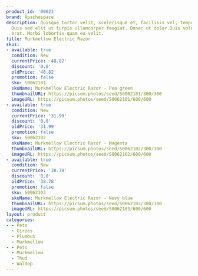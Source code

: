 ```yaml
---
product_id: '00621'
brand: Apachespace
description: Quisque tortor velit, scelerisque et, facilisis vel, tempor sed, urna.
  Duis sed elit ut turpis ullamcorper feugiat. Donec ut dolor.Duis volutpat elit et
  erat. Morbi lobortis quam eu velit.
title: Murkmellow Electric Razor
skus:
- available: true
  condition: New
  currentPrice: '48.82'
  discount: '0.0'
  oldPrice: '48.82'
  promotion: false
  sku: S0062101
  skuName: Murkmellow Electric Razor - Pea green
  thumbnailURL: https://picsum.photos/seed/S0062101/300/300
  imageURL: https://picsum.photos/seed/S0062101/600/600
- available: true
  condition: New
  currentPrice: '31.99'
  discount: '0.0'
  oldPrice: '31.99'
  promotion: false
  sku: S0062102
  skuName: Murkmellow Electric Razor - Magenta
  thumbnailURL: https://picsum.photos/seed/S0062102/300/300
  imageURL: https://picsum.photos/seed/S0062102/600/600
- available: true
  condition: New
  currentPrice: '38.78'
  discount: '0.0'
  oldPrice: '38.78'
  promotion: false
  sku: S0062103
  skuName: Murkmellow Electric Razor - Navy blue
  thumbnailURL: https://picsum.photos/seed/S0062103/300/300
  imageURL: https://picsum.photos/seed/S0062103/600/600
layout: product
categories:
- - Pets
  - Girzes
  - Plumbus
  - Murkmellow
- - Pets
  - Murkmellow
  - Thud
  - Waldop
---
```

